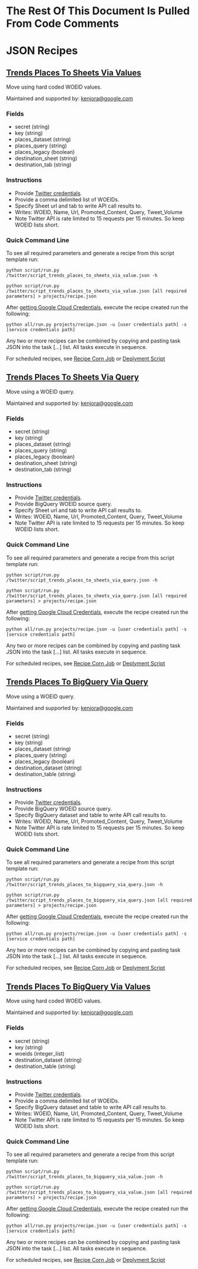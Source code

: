 # The Rest Of This Document Is Pulled From Code Comments


# JSON Recipes

## [Trends Places To Sheets Via Values](/twitter/script_trends_places_to_sheets_via_value.json)

Move using hard coded WOEID values.

Maintained and supported by: kenjora@google.com

### Fields

- secret (string) 
- key (string) 
- places_dataset (string) 
- places_query (string) 
- places_legacy (boolean) 
- destination_sheet (string) 
- destination_tab (string)

### Instructions

- Provide <a href='https://apps.twitter.com/' target='_blank'>Twitter credentials</a>.
- Provide a comma delimited list of WOEIDs.
- Specify Sheet url and tab to write API call results to.
- Writes: WOEID, Name, Url, Promoted_Content, Query, Tweet_Volume
- Note Twitter API is rate limited to 15 requests per 15 minutes. So keep WOEID lists short.

### Quick Command Line

To see all required parameters and generate a recipe from this script template run:

`python script/run.py /twitter/script_trends_places_to_sheets_via_value.json -h`

`python script/run.py /twitter/script_trends_places_to_sheets_via_value.json [all required parameters] > projects/recipe.json`

After [getting Google Cloud Credentials](/auth/README.md), execute the recipe created run the following:

`python all/run.py projects/recipe.json -u [user credentials path] -s [service credentials path]`

Any two or more recipes can be combined by copying and pasting task JSON into the task [...] list.  All tasks execute in sequence.

For scheduled recipes, see [Recipe Corn Job](/cron/README.md) or [Deplyment Script](/deploy/README.md)

## [Trends Places To Sheets Via Query](/twitter/script_trends_places_to_sheets_via_query.json)

Move using a WOEID query.

Maintained and supported by: kenjora@google.com

### Fields

- secret (string) 
- key (string) 
- places_dataset (string) 
- places_query (string) 
- places_legacy (boolean) 
- destination_sheet (string) 
- destination_tab (string)

### Instructions

- Provide <a href='https://apps.twitter.com/' target='_blank'>Twitter credentials</a>.
- Provide BigQuery WOEID source query.
- Specify Sheet url and tab to write API call results to.
- Writes: WOEID, Name, Url, Promoted_Content, Query, Tweet_Volume
- Note Twitter API is rate limited to 15 requests per 15 minutes. So keep WOEID lists short.

### Quick Command Line

To see all required parameters and generate a recipe from this script template run:

`python script/run.py /twitter/script_trends_places_to_sheets_via_query.json -h`

`python script/run.py /twitter/script_trends_places_to_sheets_via_query.json [all required parameters] > projects/recipe.json`

After [getting Google Cloud Credentials](/auth/README.md), execute the recipe created run the following:

`python all/run.py projects/recipe.json -u [user credentials path] -s [service credentials path]`

Any two or more recipes can be combined by copying and pasting task JSON into the task [...] list.  All tasks execute in sequence.

For scheduled recipes, see [Recipe Corn Job](/cron/README.md) or [Deplyment Script](/deploy/README.md)

## [Trends Places To BigQuery Via Query](/twitter/script_trends_places_to_bigquery_via_query.json)

Move using a WOEID query.

Maintained and supported by: kenjora@google.com

### Fields

- secret (string) 
- key (string) 
- places_dataset (string) 
- places_query (string) 
- places_legacy (boolean) 
- destination_dataset (string) 
- destination_table (string)

### Instructions

- Provide <a href='https://apps.twitter.com/' target='_blank'>Twitter credentials</a>.
- Provide BigQuery WOEID source query.
- Specify BigQuery dataset and table to write API call results to.
- Writes: WOEID, Name, Url, Promoted_Content, Query, Tweet_Volume
- Note Twitter API is rate limited to 15 requests per 15 minutes. So keep WOEID lists short.

### Quick Command Line

To see all required parameters and generate a recipe from this script template run:

`python script/run.py /twitter/script_trends_places_to_bigquery_via_query.json -h`

`python script/run.py /twitter/script_trends_places_to_bigquery_via_query.json [all required parameters] > projects/recipe.json`

After [getting Google Cloud Credentials](/auth/README.md), execute the recipe created run the following:

`python all/run.py projects/recipe.json -u [user credentials path] -s [service credentials path]`

Any two or more recipes can be combined by copying and pasting task JSON into the task [...] list.  All tasks execute in sequence.

For scheduled recipes, see [Recipe Corn Job](/cron/README.md) or [Deplyment Script](/deploy/README.md)

## [Trends Places To BigQuery Via Values](/twitter/script_trends_places_to_bigquery_via_value.json)

Move using hard coded WOEID values.

Maintained and supported by: kenjora@google.com

### Fields

- secret (string) 
- key (string) 
- woeids (integer_list) 
- destination_dataset (string) 
- destination_table (string)

### Instructions

- Provide <a href='https://apps.twitter.com/' target='_blank'>Twitter credentials</a>.
- Provide a comma delimited list of WOEIDs.
- Specify BigQuery dataset and table to write API call results to.
- Writes: WOEID, Name, Url, Promoted_Content, Query, Tweet_Volume
- Note Twitter API is rate limited to 15 requests per 15 minutes. So keep WOEID lists short.

### Quick Command Line

To see all required parameters and generate a recipe from this script template run:

`python script/run.py /twitter/script_trends_places_to_bigquery_via_value.json -h`

`python script/run.py /twitter/script_trends_places_to_bigquery_via_value.json [all required parameters] > projects/recipe.json`

After [getting Google Cloud Credentials](/auth/README.md), execute the recipe created run the following:

`python all/run.py projects/recipe.json -u [user credentials path] -s [service credentials path]`

Any two or more recipes can be combined by copying and pasting task JSON into the task [...] list.  All tasks execute in sequence.

For scheduled recipes, see [Recipe Corn Job](/cron/README.md) or [Deplyment Script](/deploy/README.md)

